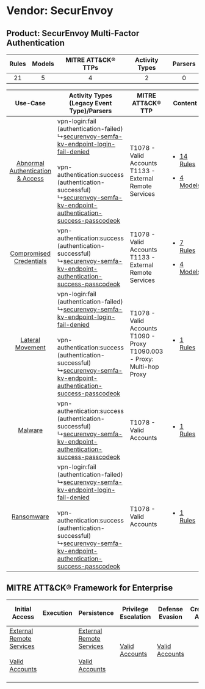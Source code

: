 Vendor: SecurEnvoy
==================
Product: SecurEnvoy Multi-Factor Authentication
-----------------------------------------------
| Rules | Models | MITRE ATT&CK® TTPs | Activity Types | Parsers |
|:-----:|:------:|:------------------:|:--------------:|:-------:|
|  21   |   5    |         4          |       2        |    0    |

|    Use-Case    | Activity Types (Legacy Event Type)/Parsers    | MITRE ATT&CK® TTP    | Content    |
|:----:| ---- | ---- | ---- |
| [Abnormal Authentication & Access](../../../UseCases/uc_abnormal_authentication_&_access.md) |  vpn-login:fail (authentication-failed)<br> ↳[securenvoy-semfa-kv-endpoint-login-fail-denied](Ps/pC_securenvoysemfakvendpointloginfaildenied.md)<br><br> vpn-authentication:success (authentication-successful)<br> ↳[securenvoy-semfa-kv-endpoint-authentication-success-passcodeok](Ps/pC_securenvoysemfakvendpointauthenticationsuccesspasscodeok.md)<br> | T1078 - Valid Accounts<br>T1133 - External Remote Services<br>    | [<ul><li>14 Rules</li></ul><ul><li>4 Models</li></ul>](RM/r_m_securenvoy_securenvoy_multi-factor_authentication_Abnormal_Authentication_&_Access.md) |
|          [Compromised Credentials](../../../UseCases/uc_compromised_credentials.md)          |  vpn-authentication:success (authentication-successful)<br> ↳[securenvoy-semfa-kv-endpoint-authentication-success-passcodeok](Ps/pC_securenvoysemfakvendpointauthenticationsuccesspasscodeok.md)<br>    | T1078 - Valid Accounts<br>T1133 - External Remote Services<br>    | [<ul><li>7 Rules</li></ul><ul><li>4 Models</li></ul>](RM/r_m_securenvoy_securenvoy_multi-factor_authentication_Compromised_Credentials.md)    |
|    [Lateral Movement](../../../UseCases/uc_lateral_movement.md)    |  vpn-login:fail (authentication-failed)<br> ↳[securenvoy-semfa-kv-endpoint-login-fail-denied](Ps/pC_securenvoysemfakvendpointloginfaildenied.md)<br><br> vpn-authentication:success (authentication-successful)<br> ↳[securenvoy-semfa-kv-endpoint-authentication-success-passcodeok](Ps/pC_securenvoysemfakvendpointauthenticationsuccesspasscodeok.md)<br> | T1078 - Valid Accounts<br>T1090 - Proxy<br>T1090.003 - Proxy: Multi-hop Proxy<br> | [<ul><li>1 Rules</li></ul>](RM/r_m_securenvoy_securenvoy_multi-factor_authentication_Lateral_Movement.md)    |
|    [Malware](../../../UseCases/uc_malware.md)    |  vpn-authentication:success (authentication-successful)<br> ↳[securenvoy-semfa-kv-endpoint-authentication-success-passcodeok](Ps/pC_securenvoysemfakvendpointauthenticationsuccesspasscodeok.md)<br>    | T1078 - Valid Accounts<br>    | [<ul><li>1 Rules</li></ul>](RM/r_m_securenvoy_securenvoy_multi-factor_authentication_Malware.md)    |
|    [Ransomware](../../../UseCases/uc_ransomware.md)    |  vpn-login:fail (authentication-failed)<br> ↳[securenvoy-semfa-kv-endpoint-login-fail-denied](Ps/pC_securenvoysemfakvendpointloginfaildenied.md)<br><br> vpn-authentication:success (authentication-successful)<br> ↳[securenvoy-semfa-kv-endpoint-authentication-success-passcodeok](Ps/pC_securenvoysemfakvendpointauthenticationsuccesspasscodeok.md)<br> | T1078 - Valid Accounts<br>    | [<ul><li>1 Rules</li></ul>](RM/r_m_securenvoy_securenvoy_multi-factor_authentication_Ransomware.md)    |

MITRE ATT&CK® Framework for Enterprise
--------------------------------------
| Initial Access                                                                                                                                   | Execution | Persistence                                                                                                                                      | Privilege Escalation                                                | Defense Evasion                                                     | Credential Access | Discovery | Lateral Movement | Collection | Command and Control                                                                                                                       | Exfiltration | Impact |
| ------------------------------------------------------------------------------------------------------------------------------------------------ | --------- | ------------------------------------------------------------------------------------------------------------------------------------------------ | ------------------------------------------------------------------- | ------------------------------------------------------------------- | ----------------- | --------- | ---------------- | ---------- | ----------------------------------------------------------------------------------------------------------------------------------------- | ------------ | ------ |
| [External Remote Services](https://attack.mitre.org/techniques/T1133)<br><br>[Valid Accounts](https://attack.mitre.org/techniques/T1078)<br><br> |           | [External Remote Services](https://attack.mitre.org/techniques/T1133)<br><br>[Valid Accounts](https://attack.mitre.org/techniques/T1078)<br><br> | [Valid Accounts](https://attack.mitre.org/techniques/T1078)<br><br> | [Valid Accounts](https://attack.mitre.org/techniques/T1078)<br><br> |                   |           |                  |            | [Proxy: Multi-hop Proxy](https://attack.mitre.org/techniques/T1090/003)<br><br>[Proxy](https://attack.mitre.org/techniques/T1090)<br><br> |              |        |